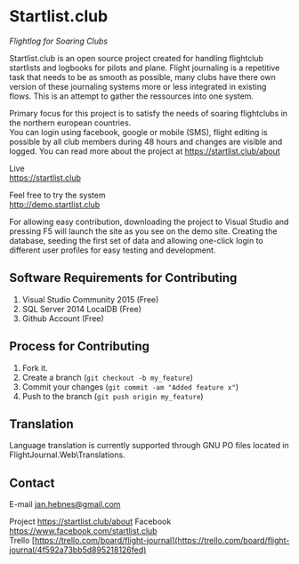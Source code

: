 Startlist.club 
==============
*Flightlog for Soaring Clubs*

Startlist.club is an open source project created for handling flightclub startlists and logbooks for pilots and plane.
Flight journaling is a repetitive task that needs to be as smooth as possible, many clubs have there own version of these journaling systems more or less integrated in existing flows. This is an attempt to gather the ressources into one system. 

Primary focus for this project is to satisfy the needs of soaring flightclubs in the northern european countries.  
You can login using facebook, google or mobile (SMS), flight editing is possible by all club members during 48 hours and changes are visible and logged. You can read more about the project at https://startlist.club/about

Live  
https://startlist.club

Feel free to try the system  
http://demo.startlist.club

For allowing easy contribution, downloading the project to Visual Studio and pressing F5 will launch the site as you see on the demo site. Creating the database, seeding the first set of data and allowing one-click login to different user profiles for easy testing and development. 
 
Software Requirements for Contributing 
--------------------------------------
1. Visual Studio Community 2015 (Free)
2. SQL Server 2014 LocalDB (Free) 
3. Github Account (Free)

Process for Contributing
------------------------
1. Fork it.
2. Create a branch (`git checkout -b my_feature`)
3. Commit your changes (`git commit -am "Added feature x"`)
4. Push to the branch (`git push origin my_feature`)

Translation
-----------
Language translation is currently supported through GNU PO files located in FlightJournal.Web\Translations.

Contact
-------
E-mail jan.hebnes@gmail.com

Project https://startlist.club/about
Facebook https://www.facebook.com/startlist.club  
Trello [https://trello.com/board/flight-journal](https://trello.com/board/flight-journal/4f592a73bb5d895218126fed)


